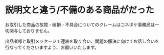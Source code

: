 # 説明文と違う/不備のある商品がだった

お取引した商品の故障・破損・不具合についてのクレームはコネポケ事務局は一切関与しておりません。

出品者様と取引メッセージで連絡を取り合い、問題の解決に向けてお話し合いを行なってくださいますよう、お願いいたします。  